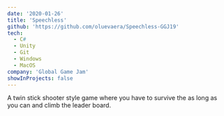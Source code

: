```yaml
---
date: '2020-01-26'
title: 'Speechless'
github: 'https://github.com/oluevaera/Speechless-GGJ19'
tech:
  - C#
  - Unity
  - Git
  - Windows
  - MacOS
company: 'Global Game Jam'
showInProjects: false
---
```

A twin stick shooter style game where you have to survive the as long as you can and climb the leader board.
